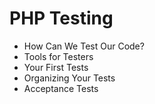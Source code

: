# PHP Testing
- How Can We Test Our Code? 
- Tools for Testers 
- Your First Tests 
- Organizing Your Tests 
- Acceptance Tests 